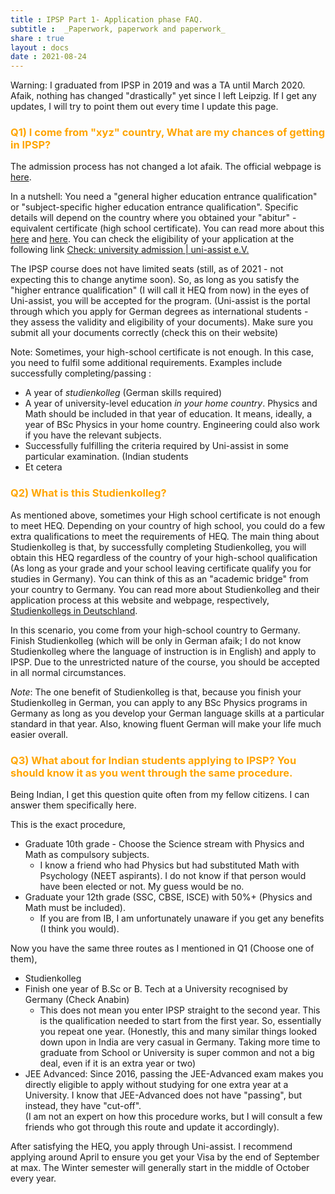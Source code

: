 ```yaml
---
title : IPSP Part 1- Application phase FAQ.
subtitle :  _Paperwork, paperwork and paperwork_
share : true
layout : docs
date : 2021-08-24
---
```


<!-- ## General advice -->



Warning: I graduated from IPSP in 2019 and was a TA until March 2020. Afaik, nothing has changed "drastically" yet since I left Leipzig. If I get any updates, I will try to point them out every time I update this page.  

### <span style = "color:orange"> Q1) I come from "xyz" country, What are my chances of getting in IPSP? </span>

The admission process has not changed a lot afaik. The official webpage is [here](https://www.physgeo.uni-leipzig.de/en/studying/courses-of-study/bachelor-international-physics-studies-program-ipsp/course-of-study-bachelor-international-physics-studies-program-ipsp/).

In a nutshell: You need a "general higher education entrance qualification" or "subject-specific higher education entrance qualification". Specific details will depend on the country where you obtained your "abitur" -equivalent certificate (high school certificate).  You can read more about this [here](https://www.uni-assist.de/en/tools/glossary-of-terms/description/details/university-entrance-qualification-hochschulzugangsberechtigung/) and [here](https://www.studying-in-germany.org/german-higher-education-entrance-qualification/).  You can check  the eligibility of your application at the following link [Check: university admission | uni-assist e.V.](https://www.uni-assist.de/en/tools/check-university-admission/)

The IPSP course does not have limited seats (still, as of 2021 - not expecting this to change anytime soon). So, as long as you satisfy the "higher entrance qualification" (I will call it HEQ from now) in the eyes of Uni-assist, you will be accepted for the program. (Uni-assist is the portal through which you apply for German degrees as international students - they assess the validity and eligibility of your documents). Make sure you submit all your documents correctly (check this on their website)

Note: Sometimes, your high-school certificate is not enough. In this case, you need to fulfil some additional requirements. Examples include successfully completing/passing :

- A year of *studienkolleg* (German skills required)
- A year of university-level education *in your home country*. Physics and Math should be included in that year of education. It means, ideally, a year of BSc Physics in your home country. Engineering could also work if you have the relevant subjects.
- Successfully fulfilling the criteria required by Uni-assist in some particular examination. (Indian students
- Et cetera

### <span style = "color:orange"> Q2) What is this Studienkolleg? </span>

As mentioned above, sometimes your High school certificate is not enough to meet HEQ. Depending on your country of high school, you could do a few extra qualifications to meet the requirements of HEQ. The main thing about Studienkolleg is that, by successfully completing Studienkolleg, you will obtain this HEQ regardless of the country of your high-school qualification (As long as your grade and your school leaving certificate qualify you for studies in Germany). You can think of this as an "academic bridge" from your country to Germany.  You can read more about Studienkolleg and their application process at this website and webpage, respectively, [Studienkollegs in Deutschland](https://www.studienkollegs.de/The%20application%20process.html).

In this scenario, you come from your high-school country to Germany. Finish Studienkolleg (which will be only in German afaik; I do not know Studienkolleg where the language of instruction is in English) and apply to IPSP. Due to the unrestricted nature of the course, you should be accepted in all normal circumstances.

*Note*: The one benefit of Studienkolleg is that, because you finish your Studienkolleg in German, you can apply to any BSc Physics programs in Germany as long as you develop your German language skills at a particular standard in that year. Also, knowing fluent German will make your life much easier overall.

### <span style = "color:orange"> Q3) What about for Indian students applying to IPSP? You should know it as you went through the same procedure. </span>

 Being Indian, I get this question quite often from my fellow citizens. I can answer them specifically here.  

This is the exact procedure,

- Graduate 10th grade - Choose the Science stream with Physics and Math as compulsory subjects.  
  - I know a friend who had Physics but had substituted Math with Psychology (NEET aspirants). I do not know if that person would have been elected or not. My guess would be no.
- Graduate your 12th grade (SSC, CBSE, ISCE)  with 50%+ (Physics and Math must be included).
  - If you are from IB, I am unfortunately unaware if you get any benefits (I think you would).

Now you have the same three routes as I mentioned in Q1 (Choose one of them),
- Studienkolleg
- Finish one year of B.Sc or B. Tech at a University recognised by Germany (Check Anabin)
  - This does not mean you enter IPSP straight to the second year. This is the qualification needed to start from the first year. So, essentially you repeat one year. (Honestly, this and many similar things looked down upon in India are very casual in Germany. Taking more time to graduate from School or University is super common and not a big deal, even if it is an extra year or two)
- JEE Advanced: Since 2016, passing the JEE-Advanced exam makes you directly eligible to apply without studying for one extra year at a University. I know that JEE-Advanced does not have "passing", but instead, they have "cut-off".  
  (I am not an expert on how this procedure works, but I will consult a few friends who got through this route and update it accordingly).

After satisfying the HEQ, you apply through Uni-assist. I recommend applying around April to ensure you get your Visa by the end of September at max. The Winter semester will generally start in the middle of October every year.
